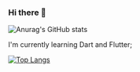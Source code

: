 ### Hi there 👋

![Anurag's GitHub stats](https://github-readme-stats.vercel.app/api?username=andrekubotsu&show_icons=true&theme=dracula)

<!--
**andrekubotsu/andrekubotsu** is a ✨ _special_ ✨ repository because its `README.md` (this file) appears on your GitHub profile.

Here are some ideas to get you started:

- 🔭 I’m currently working on ...
- 🌱 I’m currently learning ...
- 👯 I’m looking to collaborate on ...
- 🤔 I’m looking for help with ...
- 💬 Ask me about ...
- 📫 How to reach me: ...
- 😄 Pronouns: ...
- ⚡ Fun fact: ...
-->

I'm currently learning Dart and Flutter;

[![Top Langs](https://github-readme-stats.vercel.app/api/top-langs/?username=andrekubotsu&layout=compact)](https://github.com/anuraghazra/github-readme-stats)

